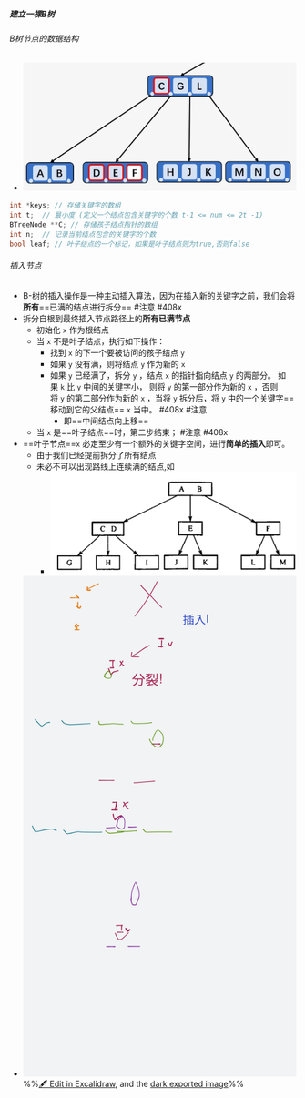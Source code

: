##### 建立一棵B树
###### B树节点的数据结构
- ![](attachments/Pasted%20image%2020221030214025.png)
```c++
int *keys; // 存储关键字的数组
int t;  // 最小度 (定义一个结点包含关键字的个数 t-1 <= num <= 2t -1) 
BTreeNode **C; // 存储孩子结点指针的数组
int n;  // 记录当前结点包含的关键字的个数
bool leaf; // 叶子结点的一个标记，如果是叶子结点则为true,否则false
```
###### 插入节点
- B-树的插入操作是一种主动插入算法，因为在插入新的关键字之前，我们会将**所有**==已满的结点进行拆分== #注意 #408x 
- 拆分自根到最终插入节点路径上的**所有已满节点**
	- 初始化 `x` 作为根结点
	- 当 `x` 不是叶子结点，执行如下操作：
		-   找到 `x` 的下一个要被访问的孩子结点 `y`
		-   如果 `y` 没有满，则将结点 `y` 作为新的 `x`
		-   如果 `y` 已经满了，拆分 `y` ，结点 `x` 的指针指向结点 `y` 的两部分。 如果 `k` 比 `y` 中间的关键字小， 则将 `y` 的第一部分作为新的 `x` ，否则将 `y` 的第二部分作为新的 `x` ，当将 `y` 拆分后，将 `y` 中的一个关键字==移动到它的父结点== `x` 当中。 #408x  #注意
			- 即==中间结点向上移==
	- 当 `x` 是==叶子结点==时，第二步结束； #注意 #408x 
- ==叶子节点==`x` 必定至少有一个额外的关键字空间，进行**简单的插入**即可。
	- 由于我们已经提前拆分了所有结点
	- 未必不可以出现路线上连续满的结点,如
		- ![](attachments/Pasted%20image%2020221105232028.png)
- ![](attachments/%E5%A4%9A%E8%B7%AF%E5%B9%B3%E8%A1%A1%E6%9F%A5%E6%89%BE%E6%A0%91B%E6%A0%91%202022-11-05%2011.35.58.excalidraw.svg)
%%[🖋 Edit in Excalidraw](attachments/%E5%A4%9A%E8%B7%AF%E5%B9%B3%E8%A1%A1%E6%9F%A5%E6%89%BE%E6%A0%91B%E6%A0%91%202022-11-05%2011.35.58.excalidraw.md), and the [dark exported image](attachments/%E5%A4%9A%E8%B7%AF%E5%B9%B3%E8%A1%A1%E6%9F%A5%E6%89%BE%E6%A0%91B%E6%A0%91%202022-11-05%2011.35.58.excalidraw.dark.svg)%%